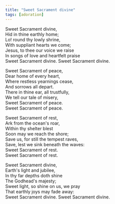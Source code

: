 ```yaml
---
title: "Sweet Sacrament divine"
tags: [adoration]
---
```


Sweet Sacrament divine,   
Hid in thine earthly home;   
Lo! round thy lowly shrine,   
With suppliant hearts we come;   
Jesus, to thee our voice we raise   
In songs of love and heartfelt praise   
Sweet Sacrament divine.
Sweet Sacrament divine.

Sweet Sacrament of peace,   
Dear home of every heart,   
Where restless yearnings cease,   
And sorrows all depart.   
There in thine ear, all trustfully,   
We tell our tale of misery,   
Sweet Sacrament of peace.   
Sweet Sacrament of peace.   

Sweet Sacrament of rest,   
Ark from the ocean's roar,   
Within thy shelter blest   
Soon may we reach the shore;   
Save us, for still the tempest raves,   
Save, lest we sink beneath the waves:   
Sweet Sacrament of rest.   
Sweet Sacrament of rest.   

Sweet Sacrament divine,   
Earth's light and jubilee,   
In thy far depths doth shine   
The Godhead's majesty;   
Sweet light, so shine on us, we pray   
That earthly joys may fade away:   
Sweet Sacrament divine.
Sweet Sacrament divine.
